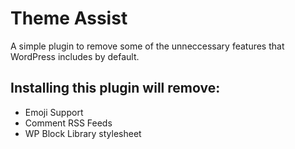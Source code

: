 # Theme Assist

A simple plugin to remove some of the unneccessary features that WordPress includes by default.

## Installing this plugin will remove:

* Emoji Support
* Comment RSS Feeds
* WP Block Library stylesheet